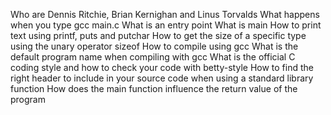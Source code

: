 Who are Dennis Ritchie, Brian Kernighan and Linus Torvalds
What happens when you type gcc main.c          What is an entry point
What is main                                   How to print text using printf, puts and putchar
How to get the size of a specific type using the unary operator sizeof
How to compile using gcc                       What is the default program name when compiling with gcc                                      What is the official C coding style and how to check your code with betty-style
How to find the right header to include in your source code when using a standard library function                                           How does the main function influence the return value of the program
